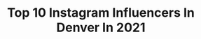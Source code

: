 ---
title: Top 10 Instagram Influencers In Denver In 2021
description: >-
  Find top Instagram influencers in Denver in 2021. Most popular hashtags: #motivation #denver #tattoo.
platform: Instagram
hits: 1246
text_top: Identify the most popular Instagram accounts on inBeat.
text_bottom: Our database holds 1246 Instagram influencers like this in Denver, United States for you to pitch.
profiles:
  - username: "elsadeherrrera"
    fullname: >-
      Elsa DeHerrera
    bio: >-
      denver
    location: "United States"
    followers: 20680
    engagement: 349
    commentsToLikes: 0.016512
    id: ckap006y4o78u0i78eabt7dns
    verified: false
    hashtags: "#noimnotimhawaiirn, #vegan"
  - username: "durskeet"
    fullname: >-
      Emily Durski
    bio: >-
      Denver
    location: "United States"
    followers: 7567
    engagement: 516
    commentsToLikes: 0.046894
    id: ck6u3vnpx05ha0j714owqcnco
    verified: false
    hashtags: "#nikesonmyfeet, #revolveme, #diffpartner, #hbtsociety6gifts"
  - username: "joshdavistattoos"
    fullname: >-
      Josh Davis
    bio: >-
      By Appointment Denver City Tattoo Club Denver, CO. To book an Appointment Email 📩 JDavisTattoos@gmail.com F🔒
    location: "United States"
    followers: 37965
    engagement: 189
    commentsToLikes: 0.010484
    id: ck5zot8wlra970i14c117ovok
    verified: false
    hashtags: "#denver"
  - username: "ami.redd"
    fullname: >-
      ☆AMI REDD☆
    bio: >-
      oshs xc t&f 23’ snap//ami.redd denver ⇾ ocean springs
    location: "United States"
    followers: 2514
    engagement: 2770
    commentsToLikes: 0.173596
    id: ck6ua4fsy1fay0j71131dq90p
    verified: false
    hashtags: "#lovemyteam, #girlswhoride, #2020, #crashtestdummy"
  - username: "supdaily"
    fullname: >-
      Chris Thompson
    bio: >-
      🐶 #DogDad 💪 #Motivator 💻 #twitchpartner 📍 #denver PO Box - 1766 West 46th Ave. #11284 Denver, CO 80211
    location: "United States"
    followers: 87246
    engagement: 706
    commentsToLikes: 0.032400
    id: ck14koscwqk5a0i19qfzwgj6f
    verified: true
    hashtags: "#tiktoker, #zion, #denversbest, #twitch"
  - username: "leisurely.layne"
    fullname: >-
      Emily | Leisurely Layne
    bio: >-
      🌿 #ColorfulColorado Adventures 💐 Faith, Flowers, Fashion 📸 Inspo + Presets: #creatingcolorwithem 📍 Denver, CO 💌 emilylayne111@gmail.com
    location: "United States"
    followers: 22420
    engagement: 652
    commentsToLikes: 0.215412
    id: ck6tq7dnzpt960j71edvz2bk0
    verified: false
    hashtags: "#walmart, #neutrogenapartner, #neutrogena, #hydroboostbody"
  - username: "myuglyacne"
    fullname: >-
      Hiiii I’m Hayley
    bio: >-
      Follow me on my journey to clear skin Acne positivity ✨ Mental Health 🧠 Body positivity 👙 Skin positivity 💛 Acne is ugly, you are not Denver, CO 😀
    location: "United States"
    followers: 7608
    engagement: 999
    commentsToLikes: 0.084927
    id: ck5hrssk0vf4a0i1197lxzcxd
    verified: false
    hashtags: "#zitsticka, #zittycommitteee, #zittycommittee, #hyperfade"
  - username: "foreign_laurennn"
    fullname: >-
      Lauren Pennington
    bio: >-
      LA ✈️📍denver •wifey & goal getter •axo alum + B.A. & M.S. 🎓 •living a 7 day weekend! ☆ let me teach you how ☆ ✟ 📸 ♓︎ 🐾🎶🇦🇷🇨🇺☕️🦋 quiz/shop/tiktok↓
    location: "United States"
    followers: 16203
    engagement: 661
    commentsToLikes: 0.072854
    id: ck9hbhy3sgwo60j78rplr7xa7
    verified: false
    hashtags: ""
  - username: "whitneycypert"
    fullname: >-
      Whitney
    bio: >-
      Hiii! 🥰 plus size fashion + daily life 👗 wife + mom 👨‍👩‍👦 coffee lover + @taylorswift fangirl 😍 📍Denver Shop my faves here:
    location: "United States"
    followers: 5913
    engagement: 999
    commentsToLikes: 0.086149
    id: ck8t0uq05te2k0j78tnzzcpxs
    verified: false
    hashtags: "#liketkit, #justfabpartner, #gifted, #targetstyle"
  - username: "emmygazaway"
    fullname: >-
      Emmy Gazaway
    bio: >-
      ✖️ Denver, CO📍 ✖️ NASM Personal trainer
    location: "United States"
    followers: 4222
    engagement: 3473
    commentsToLikes: 0.073635
    id: ck14ib8hvejqu0i19a5k9ilft
    verified: false
    hashtags: "#fitgirls, #healthylifestyle, #motivated, #fitcollegestudent"
---